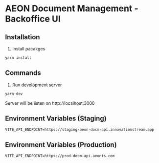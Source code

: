 # AEON Document Management - Backoffice UI

## Installation

1. Install pacakges

```sh
yarn install
```

## Commands

1. Run development server

```sh
yarn dev
```

Server will be listen on http://localhost:3000

## Environment Variables (Staging)

```env
VITE_API_ENDPOINT=https://staging-aeon-docm-api.innovationstream.app
 ```

## Environment Variables (Production)

```env
VITE_API_ENDPOINT=https://prod-docm-api.aeonts.com
```
